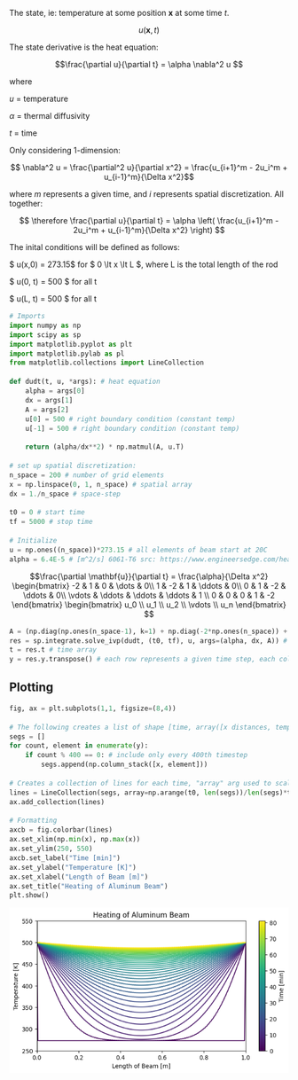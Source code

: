 The state, ie: temperature at some position $\mathbf{x}$ at some time $t$.

$$ u(\mathbf{x},t) $$ 

The state derivative is the heat equation:

$$\frac{\partial u}{\partial t} = \alpha \nabla^2 u $$

where

$u$ = temperature

$\alpha$ = thermal diffusivity

$t$ = time

Only considering 1-dimension:

$$ \nabla^2 u = \frac{\partial^2 u}{\partial x^2} = \frac{u_{i+1}^m - 2u_i^m + u_{i-1}^m}{\Delta x^2}$$

where $m$ represents a given time, and $i$ represents spatial discretization. All together:

$$ \therefore \frac{\partial u}{\partial t} = \alpha \left( \frac{u_{i+1}^m - 2u_i^m + u_{i-1}^m}{\Delta x^2} \right) $$


The inital conditions will be defined as follows:

$ u(x,0) = 273.15$ for $ 0 \lt x \lt L $, where L is the total length of the rod

$ u(0, t) = 500 $ for all t

$ u(L, t) = 500 $ for all t


```python
# Imports
import numpy as np
import scipy as sp
import matplotlib.pyplot as plt
import matplotlib.pylab as pl
from matplotlib.collections import LineCollection

def dudt(t, u, *args): # heat equation
    alpha = args[0]
    dx = args[1]
    A = args[2]
    u[0] = 500 # right boundary condition (constant temp)
    u[-1] = 500 # right boundary condition (constant temp)
    
    return (alpha/dx**2) * np.matmul(A, u.T)

# set up spatial discretization:
n_space = 200 # number of grid elements
x = np.linspace(0, 1, n_space) # spatial array
dx = 1./n_space # space-step

t0 = 0 # start time
tf = 5000 # stop time

# Initialize
u = np.ones((n_space))*273.15 # all elements of beam start at 20C
alpha = 6.4E-5 # [m^2/s] 6061-T6 src: https://www.engineersedge.com/heat_transfer/thermal_diffusivity_table_13953.htm
```



$$\frac{\partial \mathbf{u}}{\partial t} = \frac{\alpha}{\Delta x^2}
\begin{bmatrix}
-2 & 1 & 0 & \dots & 0\\
1 & -2 & 1 & \ddots & 0\\
0 & 1 & -2 & \ddots & 0\\
\vdots & \ddots & \ddots & \ddots & 1 \\
0 & 0 & 0 & 1 & -2 
\end{bmatrix}
\begin{bmatrix}
u_0 \\
u_1 \\
u_2 \\
\vdots \\
u_n
\end{bmatrix}
$$








```python
A = (np.diag(np.ones(n_space-1), k=1) + np.diag(-2*np.ones(n_space)) + np.diag(1*np.ones(n_space-1), k=-1)) # Spatial Matrix
res = sp.integrate.solve_ivp(dudt, (t0, tf), u, args=(alpha, dx, A)) # Default method is RK45
t = res.t # time array
y = res.y.transpose() # each row represents a given time step, each column represents the temperature at a given beam section
```

## Plotting


```python
fig, ax = plt.subplots(1,1, figsize=(8,4))

# The following creates a list of shape [time, array([x distances, temperatures])]
segs = []
for count, element in enumerate(y):
    if count % 400 == 0: # include only every 400th timestep
        segs.append(np.column_stack([x, element]))

# Creates a collection of lines for each time, "array" arg used to scale colorbar from t0 to tf
lines = LineCollection(segs, array=np.arange(t0, len(segs))/len(segs)*tf/60) 
ax.add_collection(lines)

# Formatting
axcb = fig.colorbar(lines)
ax.set_xlim(np.min(x), np.max(x))
ax.set_ylim(250, 550)
axcb.set_label("Time [min]")
ax.set_ylabel("Temperature [K]")
ax.set_xlabel("Length of Beam [m]")
ax.set_title("Heating of Aluminum Beam")
plt.show()
```


    
![png](readme_files/readme_7_0.png)
    



```python

```

